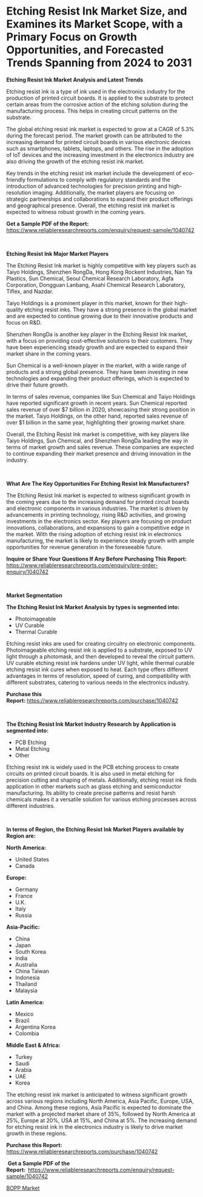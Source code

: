 <p><h1>Etching Resist Ink Market Size, and Examines its Market Scope, with a Primary Focus on Growth Opportunities, and Forecasted Trends Spanning from 2024 to 2031</h1></p><p><strong>Etching Resist Ink Market Analysis and Latest Trends</strong></p>
<p><p>Etching resist ink is a type of ink used in the electronics industry for the production of printed circuit boards. It is applied to the substrate to protect certain areas from the corrosive action of the etching solution during the manufacturing process. This helps in creating circuit patterns on the substrate.</p><p>The global etching resist ink market is expected to grow at a CAGR of 5.3% during the forecast period. The market growth can be attributed to the increasing demand for printed circuit boards in various electronic devices such as smartphones, tablets, laptops, and others. The rise in the adoption of IoT devices and the increasing investment in the electronics industry are also driving the growth of the etching resist ink market.</p><p>Key trends in the etching resist ink market include the development of eco-friendly formulations to comply with regulatory standards and the introduction of advanced technologies for precision printing and high-resolution imaging. Additionally, the market players are focusing on strategic partnerships and collaborations to expand their product offerings and geographical presence. Overall, the etching resist ink market is expected to witness robust growth in the coming years.</p></p>
<p><strong>Get a Sample PDF of the Report:&nbsp;</strong> <a href="https://www.reliableresearchreports.com/enquiry/request-sample/1040742">https://www.reliableresearchreports.com/enquiry/request-sample/1040742</a></p>
<p>&nbsp;</p>
<p><strong>Etching Resist Ink Major Market Players</strong></p>
<p><p>The Etching Resist Ink market is highly competitive with key players such as Taiyo Holdings, Shenzhen RongDa, Hong Kong Rockent Industries, Nan Ya Plastics, Sun Chemical, Seoul Chemical Research Laboratory, Agfa Corporation, Dongguan Lanbang, Asahi Chemical Research Laboratory, Tiflex, and Nazdar.</p><p>Taiyo Holdings is a prominent player in this market, known for their high-quality etching resist inks. They have a strong presence in the global market and are expected to continue growing due to their innovative products and focus on R&D.</p><p>Shenzhen RongDa is another key player in the Etching Resist Ink market, with a focus on providing cost-effective solutions to their customers. They have been experiencing steady growth and are expected to expand their market share in the coming years.</p><p>Sun Chemical is a well-known player in the market, with a wide range of products and a strong global presence. They have been investing in new technologies and expanding their product offerings, which is expected to drive their future growth.</p><p>In terms of sales revenue, companies like Sun Chemical and Taiyo Holdings have reported significant growth in recent years. Sun Chemical reported sales revenue of over $7 billion in 2020, showcasing their strong position in the market. Taiyo Holdings, on the other hand, reported sales revenue of over $1 billion in the same year, highlighting their growing market share.</p><p>Overall, the Etching Resist Ink market is competitive, with key players like Taiyo Holdings, Sun Chemical, and Shenzhen RongDa leading the way in terms of market growth and sales revenue. These companies are expected to continue expanding their market presence and driving innovation in the industry.</p></p>
<p>&nbsp;</p>
<p><strong>What Are The Key Opportunities For Etching Resist Ink Manufacturers?</strong></p>
<p><p>The Etching Resist Ink market is expected to witness significant growth in the coming years due to the increasing demand for printed circuit boards and electronic components in various industries. The market is driven by advancements in printing technology, rising R&D activities, and growing investments in the electronics sector.  Key players are focusing on product innovations, collaborations, and expansions to gain a competitive edge in the market. With the rising adoption of etching resist ink in electronics manufacturing, the market is likely to experience steady growth with ample opportunities for revenue generation in the foreseeable future.</p></p>
<p><strong>Inquire or Share Your Questions If Any Before Purchasing This Report:</strong> <a href="https://www.reliableresearchreports.com/enquiry/pre-order-enquiry/1040742">https://www.reliableresearchreports.com/enquiry/pre-order-enquiry/1040742</a></p>
<p>&nbsp;</p>
<p><strong>Market Segmentation</strong></p>
<p><strong>The Etching Resist Ink Market Analysis by types is segmented into:</strong></p>
<p><ul><li>Photoimageable</li><li>UV Curable</li><li>Thermal Curable</li></ul></p>
<p><p>Etching resist inks are used for creating circuitry on electronic components. Photoimageable etching resist ink is applied to a substrate, exposed to UV light through a photomask, and then developed to reveal the circuit pattern. UV curable etching resist ink hardens under UV light, while thermal curable etching resist ink cures when exposed to heat. Each type offers different advantages in terms of resolution, speed of curing, and compatibility with different substrates, catering to various needs in the electronics industry.</p></p>
<p><strong>Purchase this Report:&nbsp;</strong><a href="https://www.reliableresearchreports.com/purchase/1040742">https://www.reliableresearchreports.com/purchase/1040742</a></p>
<p>&nbsp;</p>
<p><strong>The Etching Resist Ink Market Industry Research by Application is segmented into:</strong></p>
<p><ul><li>PCB Etching</li><li>Metal Etching</li><li>Other</li></ul></p>
<p><p>Etching resist ink is widely used in the PCB etching process to create circuits on printed circuit boards. It is also used in metal etching for precision cutting and shaping of metals. Additionally, etching resist ink finds application in other markets such as glass etching and semiconductor manufacturing. Its ability to create precise patterns and resist harsh chemicals makes it a versatile solution for various etching processes across different industries.</p></p>
<p>&nbsp;</p>
<p><strong>In terms of Region, the Etching Resist Ink Market Players available by Region are:</strong></p>
<p>
    <p> <strong> North America: </strong>
        <ul>
            <li>United States</li>
            <li>Canada</li>
        </ul>
        </p> 
    <p> <strong> Europe: </strong>
        <ul>
            <li>Germany</li>
            <li>France</li>
            <li>U.K.</li>
            <li>Italy</li>
            <li>Russia</li>
        </ul>
        </p> 
    <p> <strong> Asia-Pacific: </strong>
        <ul>
            <li>China</li>
            <li>Japan</li>
            <li>South Korea</li>
            <li>India</li>
            <li>Australia</li>
            <li>China Taiwan</li>
            <li>Indonesia</li>
            <li>Thailand</li>
            <li>Malaysia</li>
        </ul>
        </p> 
    <p> <strong> Latin America: </strong>
        <ul>
            <li>Mexico</li>
            <li>Brazil</li>
            <li>Argentina Korea</li>
            <li>Colombia</li>
        </ul>
        </p> 
    <p> <strong> Middle East & Africa: </strong>
        <ul>
            <li>Turkey</li>
            <li>Saudi</li>
            <li>Arabia</li>
            <li>UAE</li>
            <li>Korea</li>
        </ul>
    </p>
    </p>
<p><p>The etching resist ink market is anticipated to witness significant growth across various regions including North America, Asia Pacific, Europe, USA, and China. Among these regions, Asia Pacific is expected to dominate the market with a projected market share of 35%, followed by North America at 25%, Europe at 20%, USA at 15%, and China at 5%. The increasing demand for etching resist ink in the electronics industry is likely to drive market growth in these regions.</p></p>
<p><strong>Purchase this Report: </strong><a href="https://www.reliableresearchreports.com/purchase/1040742">https://www.reliableresearchreports.com/purchase/1040742</a></p>
<p>&nbsp;<strong>Get a Sample PDF of the Report:&nbsp;&nbsp;</strong><a href="https://www.reliableresearchreports.com/enquiry/request-sample/1040742">https://www.reliableresearchreports.com/enquiry/request-sample/1040742</a></p>
<p><strong></strong></p>
<p><p><a href="https://confirmed-shield-e13.notion.site/BOPP-Market-Size-Reflecting-a-Forecast-Till-2031-Market-By-Type-By-Application-and-By-Geography-2ff72ac3b946457cbce34c5b30ab9a7a">BOPP Market</a></p></p>